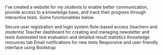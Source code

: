 I've created a website for my students to enable better communication, provide access to a knowledge base, and track their progress through interactive tests.
Some functionalities below.

Secure user registration and login system
Role-based access (teachers and students)
Teacher dashboard for creating and managing newsletter and tests
Automated test evaluation and detailed result statistics
Knowledge resources tab
Email notifications for new tests
Responsive and user-friendly interface using Bootstrap
